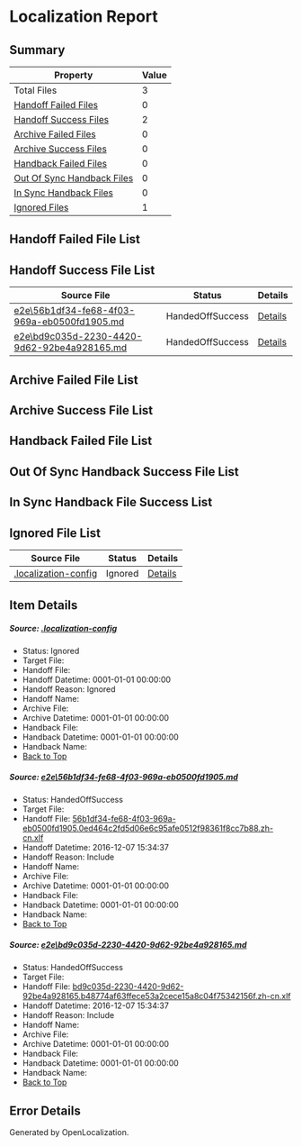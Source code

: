 # <a name='report-top'></a> Localization Report

## Summary
 Property | Value 
 -------- | ----- 
 Total Files | 3
[ Handoff Failed Files ](#handoff-failed-list)| 0
[ Handoff Success Files ](#handoff-success-list)| 2
[ Archive Failed Files ](#archive-failed-list)| 0
[ Archive Success Files ](#archive-success-list)| 0
[ Handback Failed Files ](#handback-failed-list)| 0
[ Out Of Sync Handback Files ](#outofsync-handback-success-list)| 0
[ In Sync Handback Files ](#insync-handback-success-list)| 0
[ Ignored Files ](#ignored-list)| 1

## <a name='handoff-failed-list'></a> Handoff Failed File List

## <a name='handoff-success-list'></a> Handoff Success File List
 Source File | Status | Details 
 ----------- | ------ | ------- 
 [e2e\56b1df34-fe68-4f03-969a-eb0500fd1905.md](https://github.com/OpenLocalizationTestOrg/ol-test0/blob/33b113211be3f455d470d27bfe94e738442b626f/e2e/56b1df34-fe68-4f03-969a-eb0500fd1905.md) | HandedOffSuccess | [Details](#849ec980ffab7ca574f9d8d6f161142b004ae38b1)
 [e2e\bd9c035d-2230-4420-9d62-92be4a928165.md](https://github.com/OpenLocalizationTestOrg/ol-test0/blob/33b113211be3f455d470d27bfe94e738442b626f/e2e/bd9c035d-2230-4420-9d62-92be4a928165.md) | HandedOffSuccess | [Details](#6d4a51d7ab5e62fcb994f59768411bee10ee14062)

## <a name='archive-failed-list'></a> Archive Failed File List

## <a name='archive-success-list'></a> Archive Success File List

## <a name='handback-failed-list'></a> Handback Failed File List

## <a name='outofsync-handback-success-list'></a> Out Of Sync Handback Success File List

## <a name='insync-handback-success-list'></a> In Sync Handback File Success List

## <a name='ignored-list'></a> Ignored File List
 Source File | Status | Details 
 ----------- | ------ | ------- 
 [.localization-config](https://github.com/OpenLocalizationTestOrg/ol-test0/blob/33b113211be3f455d470d27bfe94e738442b626f/.localization-config) | Ignored | [Details](#c268a05ecaa7ec85942ed632c29928ee5bd6da8d0)

## Item Details
##### <a name='c268a05ecaa7ec85942ed632c29928ee5bd6da8d0'></a> Source: [.localization-config](https://github.com/OpenLocalizationTestOrg/ol-test0/blob/33b113211be3f455d470d27bfe94e738442b626f/.localization-config)
* Status: Ignored
* Target File: 
* Handoff File: 
* Handoff Datetime: 0001-01-01 00:00:00
* Handoff Reason: Ignored
* Handoff Name: 
* Archive File: 
* Archive Datetime: 0001-01-01 00:00:00
* Handback File: 
* Handback Datetime: 0001-01-01 00:00:00
* Handback Name: 
* [Back to Top](#report-top)

##### <a name='849ec980ffab7ca574f9d8d6f161142b004ae38b1'></a> Source: [e2e\56b1df34-fe68-4f03-969a-eb0500fd1905.md](https://github.com/OpenLocalizationTestOrg/ol-test0/blob/33b113211be3f455d470d27bfe94e738442b626f/e2e/56b1df34-fe68-4f03-969a-eb0500fd1905.md)
* Status: HandedOffSuccess
* Target File: 
* Handoff File: [56b1df34-fe68-4f03-969a-eb0500fd1905.0ed464c2fd5d06e6c95afe0512f98361f8cc7b88.zh-cn.xlf](https://github.com/OpenLocalizationTestOrg/ol-test0-handoff/blob/414c83ec80c285799d2d0d47cddd56a5b594de35/ol-handoff/OpenLocalizationTestOrg/ol-test0-zhcn/qimu/ht/56b1df34-fe68-4f03-969a-eb0500fd1905.0ed464c2fd5d06e6c95afe0512f98361f8cc7b88.zh-cn.xlf)
* Handoff Datetime: 2016-12-07 15:34:37
* Handoff Reason: Include
* Handoff Name: 
* Archive File: 
* Archive Datetime: 0001-01-01 00:00:00
* Handback File: 
* Handback Datetime: 0001-01-01 00:00:00
* Handback Name: 
* [Back to Top](#report-top)

##### <a name='6d4a51d7ab5e62fcb994f59768411bee10ee14062'></a> Source: [e2e\bd9c035d-2230-4420-9d62-92be4a928165.md](https://github.com/OpenLocalizationTestOrg/ol-test0/blob/33b113211be3f455d470d27bfe94e738442b626f/e2e/bd9c035d-2230-4420-9d62-92be4a928165.md)
* Status: HandedOffSuccess
* Target File: 
* Handoff File: [bd9c035d-2230-4420-9d62-92be4a928165.b48774af63ffece53a2cece15a8c04f75342156f.zh-cn.xlf](https://github.com/OpenLocalizationTestOrg/ol-test0-handoff/blob/414c83ec80c285799d2d0d47cddd56a5b594de35/ol-handoff/OpenLocalizationTestOrg/ol-test0-zhcn/qimu/ht/bd9c035d-2230-4420-9d62-92be4a928165.b48774af63ffece53a2cece15a8c04f75342156f.zh-cn.xlf)
* Handoff Datetime: 2016-12-07 15:34:37
* Handoff Reason: Include
* Handoff Name: 
* Archive File: 
* Archive Datetime: 0001-01-01 00:00:00
* Handback File: 
* Handback Datetime: 0001-01-01 00:00:00
* Handback Name: 
* [Back to Top](#report-top)


## Error Details

Generated by OpenLocalization.
